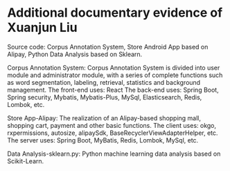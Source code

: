 # Additional documentary evidence of Xuanjun Liu
Source code: Corpus Annotation System, Store Android App based on Alipay, Python Data Analysis based on Sklearn.

Corpus Annotation System: 
            Corpus Annotation System is divided into user module and administrator module, 
            with a series of complete functions such as word segmentation, labeling, retrieval, 
            statistics and background management.
            The front-end uses: React
            The back-end uses: Spring Boot, Spring security, Mybatis, Mybatis-Plus, MySql, Elasticsearch, Redis, Lombok, etc.

Store App-Alipay: 
            The realization of an Alipay-based shopping mall, shopping cart, payment and other basic functions.
            The client uses: okgo, rxpermissions, autosize, alipaySdk, BaseRecyclerViewAdapterHelper, etc.
            The server uses: Spring Boot, MyBatis, Redis, Lombok, MySql, etc.

Data Analysis-sklearn.py:
            Python machine learning data analysis based on Scikit-Learn.
